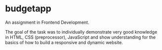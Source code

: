 # budgetapp
An assignment in Frontend Development.

The goal of the task was to individually demonstrate very good knowledge in HTML, CSS (preprocessor), JavaScript and show understanding for the basics of how to build a responsive and dynamic website.
